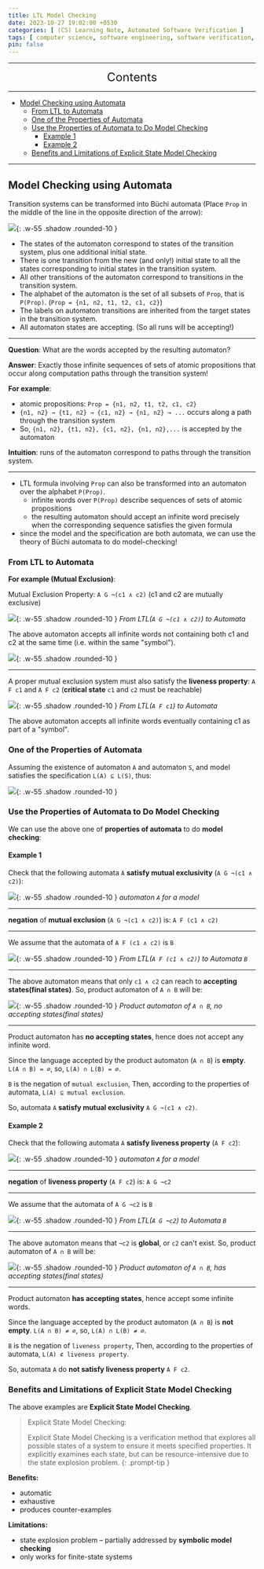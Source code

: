 ```yaml
---
title: LTL Model Checking
date: 2023-10-27 19:02:00 +0530
categories: [ (CS) Learning Note, Automated Software Verification ]
tags: [ computer science, software engineering, software verification, Büchi Automaton, LTL, Transition Systems]
pin: false
---
```


---
<center><font size='5'> Contents </font></center>

---

<!-- TOC -->
  * [Model Checking using Automata](#model-checking-using-automata)
    * [From LTL to Automata](#from-ltl-to-automata)
    * [One of the Properties of Automata](#one-of-the-properties-of-automata)
    * [Use the Properties of Automata to Do Model Checking](#use-the-properties-of-automata-to-do-model-checking)
      * [Example 1](#example-1)
      * [Example 2](#example-2)
    * [Benefits and Limitations of Explicit State Model Checking](#benefits-and-limitations-of-explicit-state-model-checking)
<!-- TOC -->

---

## Model Checking using Automata

Transition systems can be transformed into Büchi automata (Place `Prop` in the middle of the line in the opposite direction of the arrow):

![](https://i.postimg.cc/251R09t6/lmc1.png){: .w-55 .shadow .rounded-10 }

- The states of the automaton correspond to states of the transition system, plus one additional initial state.
- There is one transition from the new (and only!) initial state to all the states corresponding to initial states in the transition system.
- All other transitions of the automaton correspond to transitions in the transition system.
- The alphabet of the automaton is the set of all subsets of `Prop`, that is `P(Prop)`. (`Prop = {n1, n2, t1, t2, c1, c2}`)
- The labels on automaton transitions are inherited from the target states in the transition system.
- All automaton states are accepting. (So all runs will be accepting!)

---

**Question**: What are the words accepted by the resulting automaton?

**Answer**: Exactly those infinite sequences of sets of atomic propositions that occur along computation paths through the transition system!

**For example**:

- atomic propositions: `Prop = {n1, n2, t1, t2, c1, c2}`
- `{n1, n2} → {t1, n2} → {c1, n2} → {n1, n2} → ...` occurs along a path through the transition system
- So, `{n1, n2}, {t1, n2}, {c1, n2}, {n1, n2},...` is accepted by the automaton

**Intuition**: runs of the automaton correspond to paths through the transition system.

---

- LTL formula involving `Prop` can also be transformed into an automaton over the alphabet `P(Prop)`.
  - infinite words over `P(Prop)` describe sequences of sets of atomic propositions
  - the resulting automaton should accept an infinite word precisely when the corresponding sequence satisfies the given formula
- since the model and the specification are both automata, we can use the theory of Büchi automata to do model-checking!


### From LTL to Automata

**For example (Mutual Exclusion)**:

Mutual Exclusion Property: `A G ¬(c1 ∧ c2)` (c1 and c2 are mutually exclusive)

![](https://i.postimg.cc/2y7wWCTb/lmc2.png){: .w-55 .shadow .rounded-10 }
_From LTL(`A G ¬(c1 ∧ c2)`) to Automata_

The above automaton accepts all infinite words not containing both c1 and c2 at the same time (i.e. within the same "symbol").

![](https://i.postimg.cc/8z6bddyg/lmc3.png){: .w-55 .shadow .rounded-10 }

---

A proper mutual exclusion system must also satisfy the **liveness property**: `A F c1` and `A F c2` (**critical state** `c1` and `c2` must be reachable)

![](https://i.postimg.cc/HxgHWtNY/lmc4.png){: .w-55 .shadow .rounded-10 }
_From LTL(`A F c1`) to Automata_

The above automaton accepts all infinite words eventually containing c1 as part of a "symbol".

### One of the Properties of Automata

Assuming the existence of automaton `A` and automaton `S`, and model satisfies the specification `L(A) ⊆ L(S)`, thus:

![](https://i.postimg.cc/5tszzph3/lmc5.png){: .w-55 .shadow .rounded-10 }

### Use the Properties of Automata to Do Model Checking

We can use the above one of **properties of automata** to do **model checking**:

#### Example 1

Check that the following automata `A` **satisfy mutual exclusivity** (`A G ¬(c1 ∧ c2)`):

![](https://i.postimg.cc/5NBRLpzh/lmc8.png){: .w-55 .shadow .rounded-10 }
_automaton `A` for a model_

---

**negation** of **mutual exclusion** (`A G ¬(c1 ∧ c2)`) is: `A F (c1 ∧ c2)`

---

We assume that the automata of `A F (c1 ∧ c2)` is `B`

![](https://i.postimg.cc/0QYB7VRb/lmc6.png){: .w-55 .shadow .rounded-10 }
_From LTL(`A F (c1 ∧ c2)`) to Automata `B`_

---

The above automaton means that only `c1 ∧ c2` can reach to **accepting states(final states)**. So, product automaton of `A ∩ B` will be:

![](https://i.postimg.cc/PqvwBVdJ/lmc7.png){: .w-55 .shadow .rounded-10 }
_Product automaton of `A ∩ B`, no accepting states(final states)_

---

Product automaton has **no accepting states**, hence does not accept any infinite word. 

Since the language accepted by the product automaton (`A ∩ B`) is **empty**. `L(A ∩ B) = ∅`, so, `L(A) ∩ L(B) = ∅`. 

`B` is the negation of `mutual exclusion`, Then, according to the properties of automata, `L(A) ⊆ mutual exclusion`.

So, automata `A` **satisfy mutual exclusivity** `A G ¬(c1 ∧ c2)`.


#### Example 2

Check that the following automata `A` **satisfy liveness property** (`A F c2`):

![](https://i.postimg.cc/5NBRLpzh/lmc8.png){: .w-55 .shadow .rounded-10 }
_automaton `A` for a model_

---

**negation** of **liveness property** (`A F c2`) is: `A G ¬c2`

---

We assume that the automata of `A G ¬c2` is `B`

![](https://i.postimg.cc/2S8ZB2R5/lmc9.png){: .w-55 .shadow .rounded-10 }
_From LTL(`A G ¬c2`) to Automata `B`_

---

The above automaton means that `¬c2` is **global**, or `c2` can't exist. So, product automaton of `A ∩ B` will be:

![](https://i.postimg.cc/9FSsSNm4/lmc10.png){: .w-55 .shadow .rounded-10 }
_Product automaton of `A ∩ B`, has accepting states(final states)_

---

Product automaton **has accepting states**, hence accept some infinite words.

Since the language accepted by the product automaton (`A ∩ B`) is **not empty**. `L(A ∩ B) ≠ ∅`, so, `L(A) ∩ L(B) ≠ ∅`.

`B` is the negation of `liveness property`, Then, according to the properties of automata, `L(A) ⊄ liveness property`.

So, automata `A` do **not satisfy liveness property** `A F c2`.

### Benefits and Limitations of Explicit State Model Checking

The above examples are **Explicit State Model Checking**.

> Explicit State Model Checking:
> 
> Explicit State Model Checking is a verification method that explores all possible states of a system to ensure it meets specified properties. It explicitly examines each state, but can be resource-intensive due to the state explosion problem.
{: .prompt-tip }

**Benefits:**
- automatic
- exhaustive
- produces counter-examples

**Limitations:**
- state explosion problem – partially addressed by **symbolic model checking**
- only works for finite-state systems
